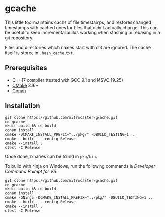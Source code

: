 # gcache

This little tool maintains cache of file timestamps, and restores changed
timestamps with cached ones for files that didn't actually change. This
can be useful to keep incremental builds working when stashing or
rebasing in a git repository.

Files and directories which names start with dot are ignored. The cache
itself is stored in `.hash_cache.txt`.

## Prerequisites

- C++17 compiler (tested with GCC 9.1 and MSVC 19.25)
- [CMake](https://cmake.org) 3.16+
- [Conan](https://conan.io)

## Installation

```
git clone https://github.com/nitrocaster/gcache.git
cd gcache
mkdir build && cd build
conan install ..
cmake -DCMAKE_INSTALL_PREFIX="../pkg/" -DBUILD_TESTING=1 ..
cmake --build . --config Release
cmake --install .
ctest -C Release
```
Once done, binaries can be found in `pkg/bin`.

To build with ninja on Windows, run the following commands in
*Developer Command Prompt for VS*:
```
git clone https://github.com/nitrocaster/gcache.git
cd gcache
mkdir build && cd build
conan install ..
cmake -GNinja -DCMAKE_INSTALL_PREFIX="../pkg/" -DBUILD_TESTING=1 ..
cmake --build . --config Release
cmake --install .
ctest -C Release
```
